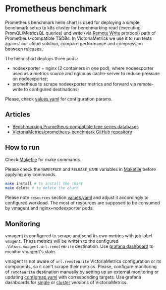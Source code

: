 # Prometheus benchmark
Prometheus benchmark helm chart is used for deploying a simple
benchmark setup to k8s cluster for benchmarking read (executing PromQL/MetricsQL queries)
and write (via [Remote Write](https://prometheus.io/docs/prometheus/latest/configuration/configuration/#remote_write) protocol)
path of Prometheus-compatible TSDBs. 
In VictoriaMetrics we use it to run tests against 
our cloud solution, compare performance and compression between releases.

The helm chart deploys three pods:
* nodeexporter + nginx (2 containers in one pod), where nodeexporter used as a metrics source
and nginx as cache-server to reduce pressure on nodeexporter;
* prometheus to scrape nodeexporter metrics and forward via remote-write to configured destinations;

Please, check [values.yaml](values.yaml) for configuration params.

## Articles

- [Benchmarking Prometheus-compatible time series databases](https://victoriametrics.com/blog/remote-write-benchmark/)
- [VictoriaMetrics/prometheus-benchmark GitHub repository](https://github.com/VictoriaMetrics/prometheus-benchmark)

## How to run

Check [Makefile](Makefile) for make commands.

Please check the `NAMESPACE` and `RELEASE_NAME` variables in [Makefile](Makefile)
before applying any commands.

```bash
make install # to install the chart
make delete # to delete the chart
```

Please note `resources` section [values.yaml](values.yaml) and adjust it accordingly to 
configured workload. The most of resources are supposed to be consumed by vmagent
and nginx+nodeexporter pods.

## Monitoring

vmagent is configured to scrape and send its own metrics 
with job label `vmagent`. These metrics will be written to the
configured `.Values.vmagent.url.remoteWrite` destination.
Use [grafana dashboard](https://grafana.com/grafana/dashboards/12683)
to monitor vmagent's state.

vmagent is not aware of `url.remoteWrite` VictoriaMetrics configuration 
or its components, so it can't scrape their metrics. Please, configure 
monitoring of `remoteWrite` destination manually by setting up an external monitoring 
or updating [configmap.yaml](templates/vmagent/configmap.yaml) with corresponding
targets. Use grafana dashboards for [single](https://grafana.com/grafana/dashboards/10229)
or [cluster](https://grafana.com/grafana/dashboards/11176) versions of VictoriaMetrics.

